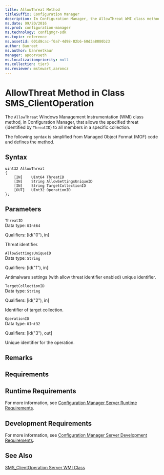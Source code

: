 ```yaml
---
title: AllowThreat Method
titleSuffix: Configuration Manager
description: In Configuration Manager, the AllowThreat WMI class method that allows the specified threat to all members in a specific collection.
ms.date: 09/20/2016
ms.prod: configuration-manager
ms.technology: configmgr-sdk
ms.topic: reference
ms.assetid: 601d8cac-f0a7-4d98-82b6-60d3a8080b23
author: Banreet
ms.author: banreetkaur
manager: apoorvseth
ms.localizationpriority: null
ms.collection: tier3
ms.reviewer: mstewart,aaroncz 
---
```

# AllowThreat Method in Class SMS_ClientOperation
The `AllowThreat` Windows Management Instrumentation (WMI) class method, in Configuration Manager, that allows the specified threat (identified by `ThreatID`) to all members in a specific collection.  

 The following syntax is simplified from Managed Object Format (MOF) code and defines the method.  

## Syntax  

```  
uint32 AllowThreat   
{  
    [IN]    UInt64 ThreatID  
    [IN]    String AllowSettingsUniqueID  
    [IN]    String TargetCollectionID  
    [OUT]   UInt32 OperationID  
};  
```  

## Parameters  
 `ThreatID`  
 Data type: `UInt64`  

 Qualifiers: [id("0"), in]  

 Threat identifier.  

 `AllowSettingsUniqueID`  
 Data type: `String`  

 Qualifiers: [id("1"), in]  

 Antimalware settings (with allow threat identifier enabled) unique identifier.  

 `TargetCollectionID`  
 Data type: `String`  

 Qualifiers: [id("2"), in]  

 Identifier of target collection.  

 `OperationID`  
 Data type: `UInt32`  

 Qualifiers: [id("3"), out]  

 Unique identifier for the operation.  

## Remarks  

## Requirements  

## Runtime Requirements  
 For more information, see [Configuration Manager Server Runtime Requirements](../../../develop/core/reqs/server-runtime-requirements.md).  

## Development Requirements  
 For more information, see [Configuration Manager Server Development Requirements](../../../develop/core/reqs/server-development-requirements.md).  

## See Also  
 [SMS_ClientOperation Server WMI Class](../../../develop/reference/protect/sms_clientoperation-server-wmi-class.md)
